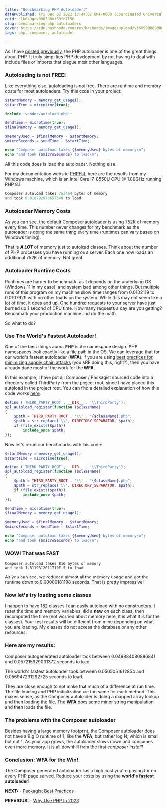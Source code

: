 ```yaml
---
title: "Benchmarking PHP Autoloaders"
datePublished: Fri Dec 02 2022 13:48:02 GMT+0000 (Coordinated Universal Time)
cuid: clb6k9gcv000508mi53fn7l50
slug: benchmarking-php-autoloaders
cover: https://cdn.hashnode.com/res/hashnode/image/upload/v1669988690062/f2917da4-38dc-4977-9cb7-323a2ec3c392.png
tags: php, composer, autoloader

---
```


As I have [posted previously](https://blog.phpfui.com/the-genius-of-phps-autoloader), the PHP autoloader is one of the great things about PHP. It truly simplifies PHP development by not having to deal with include files or imports that plague most other languages.

### Autoloading is not FREE!

Like everything else, autoloading is not free. There are runtime and memory costs for most autoloaders. Try this code in your project:

```php
$startMemory = memory_get_usage();
$startTime = microtime(true);

include 'vendor/autoload.php';

$endTime = microtime(true);
$finalMemory = memory_get_usage();

$memoryUsed = $finalMemory - $startMemory;
$microSeconds = $endTime - $startTime;

echo "Composer autoload takes {$memoryUsed} bytes of memory\n";
echo "and took {$microSeconds} to load\n";
```

All this code does is load the autoloader. Nothing else.

For my documentation website [PHPFUI](http://www.phpfui.com), here are the results from my Windows machine, which is an Intel Core i7-8550U CPU @ 1.80GHz running PHP 8.1:

```php
Composer autoload takes 752464 bytes of memory
and took 0.010792970657349 to load
```

### Autoloader Memory Costs

As you can see, the default Composer autoloader is using 752K of memory every time. This number never changes for my benchmark as the autoloader is doing the same thing every time (runtimes can vary based on Windows timing).

That is ***A LOT*** of memory just to autoload classes. Think about the number of PHP processes you have running on a server. Each one now loads an additional 752K of memory. Not great.

### Autoloader Runtime Costs

Runtimes are harder to benchmark, as it depends on the underlying OS (Windows 11 in my case), and system load among other things. But multiple runs of this program on my machine show time ranges from 0.0102119 to 0.0107929 with no other loads on the system. While this may not seem like a lot of time, it does add up. One hundred requests to your server have just burned up 1 second of CPU time. How many requests a day are you getting? Benchmark your production machine and do the math.

So what to do?

### Use The World's Fastest Autoloader!

One of the best things about PHP is the namespace design. PHP namespaces look exactly like a file path in the OS. We can leverage that for our world's fastest autoloader (**WFA**). If you are using [best practices for minimizing supply chain attacks](https://blog.phpfui.com/managing-supply-chain-risk) (you ARE doing this, right?), then you have already done most of the work for the **WFA**.

In this example, I have put all Composer / Packagist sourced code into a directory called ThirdParty from the project root, since I have placed this autoload in the project root. You can find a detailed explanation of how this code works [here](https://blog.phpfui.com/the-genius-of-phps-autoloader).

```php
define ('THIRD_PARTY_ROOT', __DIR__ . '\\ThirdParty');
spl_autoload_register(function ($className)
{
    $path = THIRD_PARTY_ROOT . '\\' . "{$className}.php";
    $path = str_replace('\\', DIRECTORY_SEPARATOR, $path);
    if (file_exists($path))
        include_once $path;
});
```

Now let's rerun our benchmarks with this code:

```php
$startMemory = memory_get_usage();
$startTime = microtime(true);

define ('THIRD_PARTY_ROOT', __DIR__ . '\\ThirdParty');
spl_autoload_register(function ($className)
{
    $path = THIRD_PARTY_ROOT . '\\' . "{$className}.php";
    $path = str_replace('\\', DIRECTORY_SEPARATOR, $path);
    if (file_exists($path))
        include_once $path;
});

$endTime = microtime(true);
$finalMemory = memory_get_usage();

$memoryUsed = $finalMemory - $startMemory;
$microSeconds = $endTime - $startTime;

echo "Composer autoload takes {$memoryUsed} bytes of memory\n";
echo "and took {$microSeconds} to load\n";
```

### WOW! That was FAST

```plaintext
Composer autoload takes 816 bytes of memory
and took 1.8119812011719E-5 to load
```

As you can see, we reduced almost all the memory usage and got the runtime down to 0.00000181198 seconds. That is pretty impressive!

### Now let's try loading some classes

I happen to have 182 classes I can easily autoload with no constructors. I reset the time and memory variables, did a **new** on each class, then recomputed the time (not worried about memory here, it is what it is for the classes). Your test results will be different from mine depending on what you are loading. My classes do not access the database or any other resources.

### Here are my results:

Composer autogenerated autoloader took between 0.049884080886841 and 0.057215929031372 seconds to load.

The world's fastest autoloader took between 0.0505051612854 and 0.056947231292725 seconds to load.

They are close enough to not make that much of a difference at run time. The file loading and PHP initialization are the same for each method. This makes sense, as the Composer autoloader is doing a mapped array lookup and then loading the file. The **WFA** does some minor string manipulation and then loads the file.

### The problems with the Composer autoloader

Besides having a large memory footprint, the Composer autoloader does not have a Big O runtime of 1, like the **WFA**, but rather log N, which is small, but not 1. As your app grows, the autoloader slows down and consumes even more memory. It is all downhill from the first *composer install!*

### Conclusion: WFA for the Win!

The Composer generated autoloader has a high cost you're paying for on every PHP page served. Reduce your costs by using the **world's fastest autoloader**!

**NEXT:** - [Packagist Best Practices](https://blog.phpfui.com/packagist-best-practices)

**PREVIOUS:** - [Why Use PHP In 2023](https://blog.phpfui.com/why-use-php-in-2023)